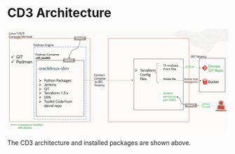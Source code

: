 # **CD3 Architecture**

![CD3 Architecture](../images/CD3-Arch.png)

The CD3 architecture and installed packages are shown above.

<br>
